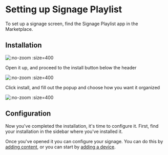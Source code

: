 # Setting up Signage Playlist

To set up a signage screen, find the Signage Playlist app in the Marketplace.

## Installation

![](/assets/marketplace-signage.png ":no-zoom :size=400")

Open it up, and proceed to the install button below the header

![](/assets/marketplace-signage-install.png ":no-zoom :size=400")

Click install, and fill out the popup and choose how you want it organized

![](/assets/marketplace-signage-installation.png ":no-zoom :size=400")

## Configuration

Now you've completed the installation, it's time to configure it. First, find your installation in the sidebar where you've installed it. 

Once you've opened it you can configure your signage. You can do this by [adding content](/apps/signage/adding-content.md), or you can start by [adding a device](/development/general/adding-device.md).
